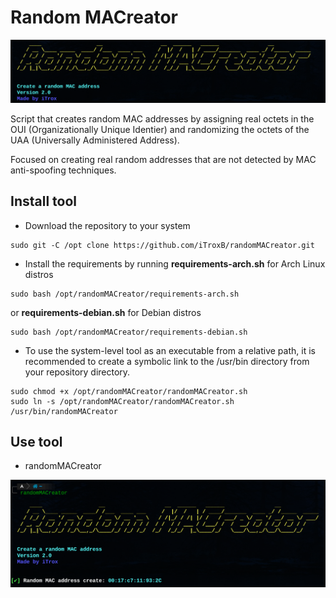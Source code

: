 # **Random MACreator**


![](/img/random1.png)

Script that creates random MAC addresses by assigning real octets in the OUI (Organizationally Unique Identier) and randomizing the octets of the UAA (Universally Administered Address).

Focused on creating real random addresses that are not detected by MAC anti-spoofing techniques.

## Install tool

* Download the repository to your system

```shell
sudo git -C /opt clone https://github.com/iTroxB/randomMACreator.git
```

* Install the requirements by running **requirements-arch.sh** for Arch Linux distros

```shell
sudo bash /opt/randomMACreator/requirements-arch.sh
```

or **requirements-debian.sh** for Debian distros

```shell
sudo bash /opt/randomMACreator/requirements-debian.sh
```

* To use the system-level tool as an executable from a relative path, it is recommended to create a symbolic link to the /usr/bin directory from your repository directory.

```shell
sudo chmod +x /opt/randomMACreator/randomMACreator.sh
sudo ln -s /opt/randomMACreator/randomMACreator.sh /usr/bin/randomMACreator
```

## Use tool

- randomMACreator

![](/img/random2.png)
